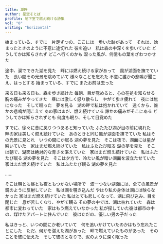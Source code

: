 ```yaml
---
title: 湖畔
author: 星空そとば
profile: 地下室で燃え続ける詩集
vol: "0"
writing: "horizontal"
---
```


始まっている、すでに　片足ずつの、ここには　歩いた跡があって　それは、始まったときのように不意に途切れた
彼を追い　私は森の中深くを歩いていた
どうしてかは知らされず
どこへ行くのかも
湿った風が、何億もの葉をざわつかせた

途中、涙でできた湖を見た　畔には燃え続ける家があって　風が湖面を撫でていた　長い間その光景を眺めていて
様々なことを忘れた
不意に誰かの悲鳴が聞こえ、はっとする
始まっている、すでに
またお前は去った

来る日も来る日も、森を歩き続けた
毎朝、目が覚めると、心の在処を知らせる胸の痛みがやってきた　昼には激しく怒り散らし　やがて歩き疲れて　夜には無になった　そして眠った　夢を見る　湖の畔で私は抱かれていて　遠くから、誰かの悲鳴が聞こえて
あの家はまだ、燃え続けている
誰かの痛みがそこにある
どうしてかは知らされずとも
何度も眠り、そして目覚めた

すでに、徐々に昔に戻りつつあると知っていた
ふたたび湖が目の前に現れた　畔の家は美しく燃え続けていた　あのときと同じ風が湖面を撫でていた
私はその光景に見とれ　いつの間にか眠る
湖の夢を見た　そこは夜で、湖面には星が瞬いていた　家はまだ燃え続けていた　私はふたたび眠る
湖の夢を見た　そこは朝で、湖面は絶対的な青さを湛えていた　家はまだ燃え続けていた　私はふたたび眠る
湖の夢を見た　そこは夕方で、冷たい風が暗い湖面を波立たせていた　家はまだ燃え続けていた　私はふたたび眠る
湖の夢を見た

……

そこは朝とも昼とも夜ともつかない場所で　波一つない湖面には、全ての風景が鏡のように反射していた　私は湖を覗き込んだ
やはり私の身体は湖には映らなかった
家はまだ燃え続けていた
私はとても悲しくなって、湖に飛び込み、目を閉じた　息が苦しくなり、やがて眠る
その夢の中では、湖は枯れていた　森は都市に変わっていた　家はもう燃えていなかった
私が探していた彼は都市の中の、煤けたアパートに住んでいた　彼はただの、優しい男の子だった

私はきっと、いつの間にか老いていて　何を追いかけていたのかはもう忘れたことにした　ただ、何かを湛えた湖があった　畔で燃えていたものがあった　そのことを彼に伝えた　そして彼のとなりで、泥のように深く眠った
